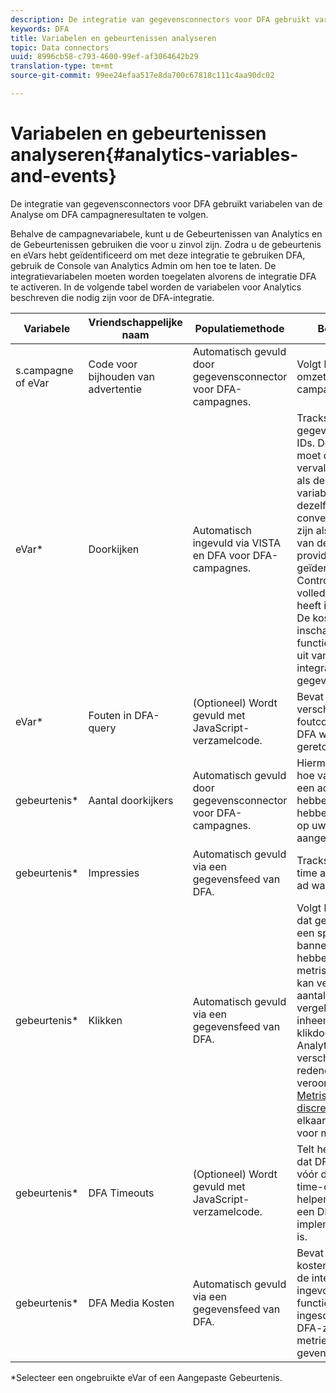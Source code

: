 ```yaml
---
description: De integratie van gegevensconnectors voor DFA gebruikt variabelen van de Analyse om DFA campagneresultaten te volgen.
keywords: DFA
title: Variabelen en gebeurtenissen analyseren
topic: Data connectors
uuid: 8996cb58-c793-4600-99ef-af3064642b29
translation-type: tm+mt
source-git-commit: 99ee24efaa517e8da700c67818c111c4aa90dc02

---
```



# Variabelen en gebeurtenissen analyseren{#analytics-variables-and-events}

De integratie van gegevensconnectors voor DFA gebruikt variabelen van de Analyse om DFA campagneresultaten te volgen.

Behalve de campagnevariabele, kunt u de Gebeurtenissen van Analytics en de Gebeurtenissen gebruiken die voor u zinvol zijn. Zodra u de gebeurtenis en eVars hebt geïdentificeerd om met deze integratie te gebruiken DFA, gebruik de Console van Analytics Admin om hen toe te laten. De integratievariabelen moeten worden toegelaten alvorens de integratie DFA te activeren. In de volgende tabel worden de variabelen voor Analytics beschreven die nodig zijn voor de DFA-integratie.

| Variabele | Vriendschappelijke naam | Populatiemethode | Beschrijving |
|---|---|---|---|
| s.campagne of eVar | Code voor bijhouden van advertentie | Automatisch gevuld door gegevensconnector voor DFA-campagnes. | Volgt klikthrough omzettingen voor alle campagnes. |
| eVar* | Doorkijken | Automatisch ingevuld via VISTA en DFA voor DFA-campagnes. | Tracks view-through gegevens voor DFA IDs. Deze variabele moet dezelfde vervaldatum hebben als de *`s.campaign`* variabele. Moet dezelfde conversievariabele zijn als die in de ID van de Variabele provider wordt geïdentificeerd. Controleer of de eVar volledige subrelaties heeft ingeschakeld. De kosten voor het inschakelen van deze functie maken deel uit van de integratiekosten voor gegevensconnectors |
| eVar* | Fouten in DFA-query | (Optioneel) Wordt gevuld met JavaScript-verzamelcode. | Bevat een van de verschillende foutcodes die door DFA worden geretourneerd. |
| gebeurtenis* | Aantal doorkijkers | Automatisch gevuld door gegevensconnector voor DFA-campagnes. | Hiermee legt u vast hoe vaak gebruikers een advertentie hebben bekeken, niet hebben geklikt, maar op uw site zijn aangekomen. |
| gebeurtenis* | Impressies | Automatisch gevuld via een gegevensfeed van DFA. | Tracks the number of time a specific DFA ad was gediend. |
| gebeurtenis* | Klikken | Automatisch gevuld via een gegevensfeed van DFA. | Volgt het aantal keren dat gebruikers op een specifieke DFA-banneradvertentie hebben geklikt. Deze metrische waarde kan verschillende aantallen in vergelijking met de inheemse metrische klikdoorhalingen van Analytics om één van verscheidene redenen veroorzaken. Zie [Metrische discrepanties](/help/import/data-connectors/dfa-data-connector-analytics/dfa-reconciling-metric-discrepancies.md) met elkaar verzoenen voor meer informatie. |
| gebeurtenis* | DFA Timeouts | (Optioneel) Wordt gevuld met JavaScript-verzamelcode. | Telt het aantal keren dat DFA niet reageert vóór de *`s.maxDelay`* time-out. Dit kan u helpen bepalen als er een DFA implementatiekwestie is. |
| gebeurtenis* | DFA Media Kosten | Automatisch gevuld via een gegevensfeed van DFA. | Bevat de media kostenmetriek die in de interface DFA zijn ingevoerd. Deze functie moet zijn ingeschakeld aan de DFA-zijde om deze metriek weer te geven. |

*Selecteer een ongebruikte eVar of een Aangepaste Gebeurtenis.
